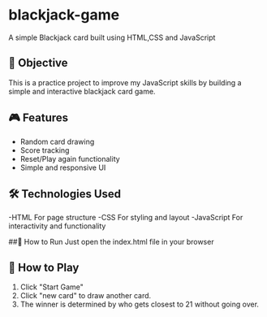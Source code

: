# blackjack-game
A simple Blackjack card built using HTML,CSS and JavaScript

## 🎯 Objective
This is a practice project to improve my JavaScript skills by building a simple and interactive blackjack card game.

## 🎮 Features
- Random card drawing
- Score tracking
- Reset/Play again functionality
- Simple and responsive UI

 ## 🛠️ Technologies Used
-HTML For page structure
-CSS For styling and layout
-JavaScript For interactivity and functionality


##📁 How to Run
Just open the index.html file in your browser


## 🧪 How to Play
1. Click "Start Game" 
2. Click "new card" to draw another card.
3. The winner is determined by who gets closest to 21 without going over.

   

   




